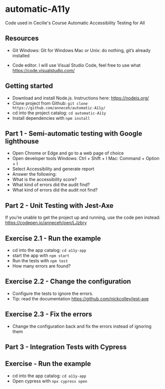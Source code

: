 # automatic-A11y
Code used in Cecilie's Course Automatic Accessibility Testing for All

## Resources ##
* Git
Windows: Git for Windows 
Mac or Unix: do nothing, git’s already installed

* Code editor.
I will use Visual Studio Code, feel free to use what
https://code.visualstudio.com/

## Getting started ##
* Download and install Node.js. Instructions here: https://nodejs.org/
* Clone project from Github: `git clone https://github.com/anneceh/automatic-A11y/`
* cd into the project catalog: `cd automatic-A11y`
* Install dependencies with `npm install`

## Part 1 - Semi-automatic testing with Google lighthouse
* Open Chrome or Edge and go to a web page of choice
* Open developer tools
Windows: Ctrl + Shift + I
Mac: Command + Option + I
* Select Accessibility and generate report
* Answer the following: 
* What is the accessibility score?
* What kind of errors did the audit find?
* What kind of errors did the audit not find? 

## Part 2 - Unit Testing with Jest-Axe

If you’re unable to get the project up and running, use the code pen instead: https://codepen.io/anneceh/pen/LJzbry

## Exercise 2.1 -  Run the example
* cd into the app catalog: `cd a11y-app`
* start the app with `npm start`
* Run the tests with `npm test`
* How many errors are found?

## Exercise 2.2 - Change the configuration
* Configure the tests to ignore the errors.  
* Tip: read the documentation https://github.com/nickcolley/jest-axe

## Exercise 2.3 - Fix the errors
* Change the configuration back and fix the errors instead of ignoring them

## Part 3 - Integration Tests with Cypress
## Exercise - Run the example
* cd into the app catalog: `cd a11y-app`
* Open cypress with `npx cypress open`
